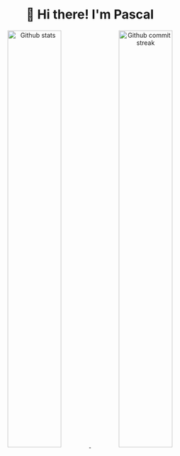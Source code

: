 <h1 align="center">👋 Hi there! I'm Pascal</h1>


<div align="center" style="text-align:center">
    <a href="#">
        <img width="49%" src="https://github-readme-stats.vercel.app/api?username=karim2hami&theme=dark&count_private=true&show_icons=true&#41;"
            alt="Github stats">
    </a>
    <a href="#">
        <img width="49%" src="https://github-readme-streak-stats.herokuapp.com/?user=karim2hami&theme=dark&count_private=true"
            alt="Github commit streak">
    </a>
</div>
